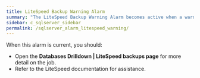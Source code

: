 ```yaml
---
title: LiteSpeed Backup Warning Alarm
summary: "The LiteSpeed Backup Warning Alarm becomes active when a warning is associated with the LiteSpeed backup job."
sidebar: c_sqlserver_sidebar
permalink: /sqlserver_alarm_litespeed_warning/
---
```




When this alarm is current, you should:

* Open the **Databases Drilldown \| LiteSpeed backups page** for more detail on the job.
* Refer to the LiteSpeed documentation for assistance.
